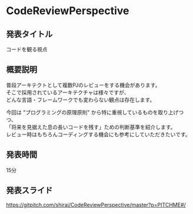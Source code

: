 # CodeReviewPerspective

## 発表タイトル

コードを観る視点

## 概要説明

普段アーキテクトとして複数PJのレビューをする機会があります。  
そこで採用されているアーキテクチャは様々ですが、  
どんな言語・フレームワークでも変わらない観点は存在します。

今回は "プログラミングの原理原則" から特に重視しているものを取り上げつつ、  
「将来を見据えた息の長いコードを残す」ための判断基準を紹介します。  
レビュー時はもちろんコーディングする機会にも参考にしていただきたいです。

## 発表時間

15分

## 発表スライド

https://gitpitch.com/shirai/CodeReviewPerspective/master?p=PITCHME#/